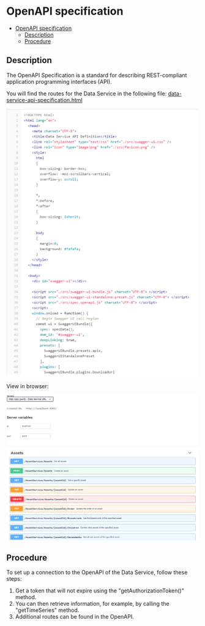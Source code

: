 # OpenAPI specification

- [OpenAPI specification](#openapi-specification)
  - [Description](#description)
  - [Procedure](#procedure)
  
## Description

The OpenAPI Specification is a standard for describing REST-compliant application programming interfaces (API).

You will find the routes for the Data Service in the following file: [data-service-api-specification.html](../docs/openapi-documentation/data-service-api-specification.html)

![deploy VFC](../docs/graphics/openAPI.png)

View in browser:

![deploy VFC](../docs/graphics/openAPI-browser.png)

## Procedure

To set up a connection to the OpenAPI of the Data Service, follow these steps:

1. Get a token that will not expire using the "getAuthorizationToken()" method.
2. You can then retrieve information, for example, by calling the "getTimeSeries" method.
3. Additional routes can be found in the OpenAPI.
